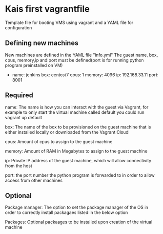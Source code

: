 # Kais first vagrantfile 

Template file for booting VMS using vagrant and a YAML file for configuration

## Defining new machines

New machines are defined in the YAML file "info.yml" 
The guest name, box, cpus, memory,ip and port must be defined(port is for running python program preinstalled on VM)


  - name: jenkins
    box: centos/7
    cpus: 1
    memory: 4096 
    ip: 192.168.33.11
    port: 8001
    


## Required
name:
The name is how you can interact with the guest via Vagrant, for example to only start the virtual machine called default you could run vagrant up default

box:
The name of the box to be provisioned on the guest machine that is either installed locally or downloaded from the Vagrant Cloud

cpus:
Amount of cpus to assign to the guest machine

memory:
Amount of RAM in Megabytes to assign to the guest machine

ip:
Private IP address of the guest machine, which will allow connectivity from the host

port:
the port number the python program is forwarded to in order to allow access from other machines

## Optional
Package manager:
The option to set the package manager of the OS in order to correctly install packagaes listed in the below option

Packages:
Optional packaages to be installed upon creation of the virtual machine

